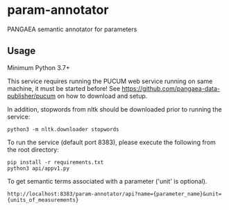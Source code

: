 # param-annotator
PANGAEA semantic annotator for parameters

## Usage
Minimum Python 3.7+

This service requires running the PUCUM web service running on same machine, it must be started before!
See https://github.com/pangaea-data-publisher/pucum on how to download and setup.

In addition, stopwords from nltk should be downloaded prior to running the service:
```
python3 -m nltk.downloader stopwords
```

To run the service (default port 8383), please execute the following from the root directory:

```
pip install -r requirements.txt
python3 api/appv1.py
```

To get semantic terms associated with a parameter ('unit' is optional).
```
http://localhost:8383/param-annotator/api?name={parameter_name}&unit={units_of_measurements}
```
